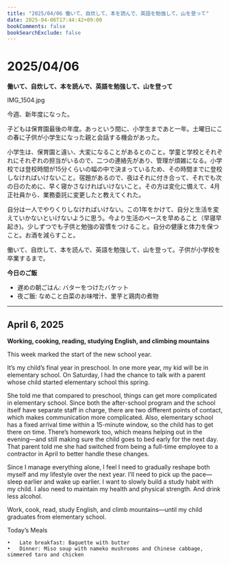 ```yaml
---
title: "2025/04/06 働いて、自炊して、本を読んで、英語を勉強して、山を登って"
date: 2025-04-06T17:44:42+09:00
bookComments: false
bookSearchExclude: false
---
```


# 2025/04/06
**働いて、自炊して、本を読んで、英語を勉強して、山を登って**

IMG_1504.jpg

今週、新年度になった。

子どもは保育園最後の年度。あっという間に、小学生まであと一年。土曜日にこの春に子供が小学生になった親と会話する機会があった。

小学生は、保育園と違い、大変になることがあるとのこと。学童と学校とそれぞれにそれぞれの担当がいるので、二つの連絡先があり、管理が煩雑になる。小学校では登校時間が15分くらいの幅の中で決まっているため、その時間までに登校しなければいけないこと。宿題があるので、夜はそれに付き合って、それでも次の日のために、早く寝かさなければいけないこと。その方は変化に備えて、4月正社員から、業務委託に変更したと教えてくれた。

自分は一人でやりくりしなければいけない。この1年をかけて、自分と生活を変えていかないといけないように思う。今より生活のペースを早めること（早寝早起き)。少しずつでも子供と勉強の習慣をつけること。自分の健康と体力を保つこと。お酒を減らすこと。

働いて、自炊して、本を読んで、英語を勉強して、山を登って。子供が小学校を卒業するまで。

**今日のご飯**

- 遅めの朝ごはん: バターをつけたバケット
- 夜ご飯: なめこと白菜のお味噌汁、里芋と鶏肉の煮物


---
## April 6, 2025
**Working, cooking, reading, studying English, and climbing mountains**


This week marked the start of the new school year.

It’s my child’s final year in preschool. In one more year, my kid will be in elementary school. On Saturday, I had the chance to talk with a parent whose child started elementary school this spring.

She told me that compared to preschool, things can get more complicated in elementary school. Since both the after-school program and the school itself have separate staff in charge, there are two different points of contact, which makes communication more complicated. Also, elementary school has a fixed arrival time within a 15-minute window, so the child has to get there on time. There’s homework too, which means helping out in the evening—and still making sure the child goes to bed early for the next day. That parent told me she had switched from being a full-time employee to a contractor in April to better handle these changes.

Since I manage everything alone, I feel I need to gradually reshape both myself and my lifestyle over the next year. I’ll need to pick up the pace—sleep earlier and wake up earlier. I want to slowly build a study habit with my child. I also need to maintain my health and physical strength. And drink less alcohol.

Work, cook, read, study English, and climb mountains—until my child graduates from elementary school.



Today’s Meals

	•	Late breakfast: Baguette with butter
	•	Dinner: Miso soup with nameko mushrooms and Chinese cabbage, simmered taro and chicken



